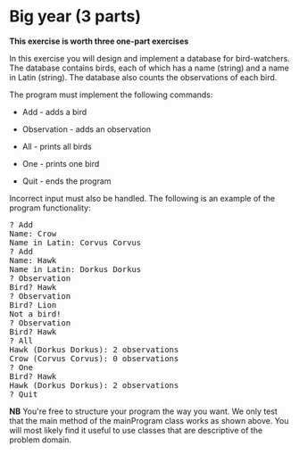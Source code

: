# Big year (3 parts)

__This exercise is worth three one-part exercises__

In this exercise you will design and implement a database for bird-watchers. The database contains birds, each of which has a name (string) and a name in Latin (string). The database also counts the observations of each bird.

The program must implement the following commands:

- Add - adds a bird

- Observation - adds an observation

- All - prints all birds

- One - prints one bird

- Quit - ends the program

Incorrect input must also be handled. The following is an example of the program functionality:

<pre>
? Add
Name: Crow
Name in Latin: Corvus Corvus
? Add
Name: Hawk
Name in Latin: Dorkus Dorkus
? Observation
Bird? Hawk
? Observation
Bird? Lion
Not a bird!
? Observation
Bird? Hawk
? All
Hawk (Dorkus Dorkus): 2 observations
Crow (Corvus Corvus): 0 observations
? One
Bird? Hawk
Hawk (Dorkus Dorkus): 2 observations
? Quit
</pre>

__NB__ You're free to structure your program the way you want. We only test that the main method of the mainProgram 
class works as shown above. You will most likely find it useful to use classes that are descriptive of the problem domain.